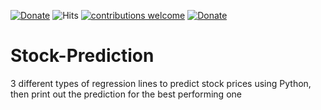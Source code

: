 [![Donate](https://img.shields.io/badge/License-MIT-brightgreen.svg)](LICENSE)
![Hits](https://hitcounter.pythonanywhere.com/count/tag.svg?url=https%3A%2F%2Fgithub.com%2FamShivamJaiswal%2FStock-Prediction)
[![contributions welcome](https://img.shields.io/badge/contributions-welcome-brightgreen.svg?style=flat)](https://github.com/IamShivamJaiswal/Stock-Prediction/issues)
[![Donate](https://img.shields.io/badge/Donate-PayPal-green.svg)](https://paypal.me/IamShivamJaiswal)



# Stock-Prediction
3 different types of regression lines to predict stock prices using Python, then print out the prediction for the best performing one

